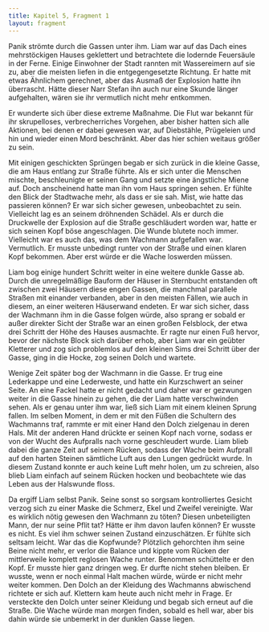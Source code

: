 ```yaml
---
title: Kapitel 5, Fragment 1
layout: fragment
---
```

Panik strömte durch die Gassen unter ihm. Liam war auf das Dach eines mehrstöckigen Hauses geklettert und betrachtete die lodernde Feuersäule in der Ferne. Einige Einwohner der Stadt rannten mit Wassereimern auf sie zu, aber die meisten liefen in die entgegengesetzte Richtung. Er hatte mit etwas Ähnlichem gerechnet, aber das Ausmaß der Explosion hatte ihn überrascht. Hätte dieser Narr Stefan ihn auch nur eine Skunde länger aufgehalten, wären sie ihr vermutlich nicht mehr entkommen.

Er wunderte sich über diese extreme Maßnahme. Die Flut war bekannt für ihr skrupelloses, verbrecherriches Vorgehen, aber bisher hatten sich alle Aktionen, bei denen er dabei gewesen war, auf Diebstähle, Prügeleien und hin und wieder einen Mord beschränkt. Aber das hier schien weitaus größer zu sein.

Mit einigen geschickten Sprüngen begab er sich zurück in die kleine Gasse, die am Haus entlang zur Straße führte. Als er sich unter die Menschen mischte, beschleunigte er seinen Gang und setzte eine ängstliche Miene auf. Doch anscheinend hatte man ihn vom Haus springen sehen. Er fühlte den Blick der Stadtwache mehr, als dass er sie sah. Mist, wie hatte das passieren können? Er war sich sicher gewesen, unbeobachtet zu sein. Vielleicht lag es an seinem dröhnenden Schädel. Als er durch die Druckwelle der Explosion auf die Straße geschläudert worden war, hatte er sich seinen Kopf böse angeschlagen. Die Wunde blutete noch immer. Vielleicht war es auch das, was dem Wachmann aufgefallen war. Vermutlich. Er musste unbedingt runter von der Straße und einen klaren Kopf bekommen. Aber erst würde er die Wache loswerden müssen.

Liam bog einige hundert Schritt weiter in eine weitere dunkle Gasse ab. Durch die unregelmäßige Bauform der Häuser in Sternbucht entstanden oft zwischen zwei Häusern diese engen Gassen, die manchmal parallele Straßen mit einander verbanden, aber in den meisten Fällen, wie auch in diesem, an einer weiteren Häuserwand endeten. Er war sich sicher, dass der Wachmann ihm in die Gasse folgen würde, also sprang er sobald er außer direkter Sicht der Straße war an einen großen Felsblock, der etwa drei Schritt der Höhe des Hauses ausmachte. Er ragte nur einen Fuß hervor, bevor der nächste Block sich darüber erhob, aber Liam war ein geübter Kletterer und zog sich problemlos auf den kleinen Sims drei Schritt über der Gasse, ging in die Hocke, zog seinen Dolch und wartete.

Wenige Zeit später bog der Wachmann in die Gasse. Er trug eine Lederkappe und eine Lederweste, und hatte ein Kurzschwert an seiner Seite. An eine Fackel hatte er nicht gedacht und daher war er gezwungen weiter in die Gasse hinein zu gehen, die der Liam hatte verschwinden sehen. Als er genau unter ihm war, ließ sich Liam mit einem kleinen Sprung fallen. Im selben Moment, in dem er mit den Füßen die Schultern des Wachmanns traf, rammte er mit einer Hand den Dolch zielgenau in deren Hals. Mit der anderen Hand drückte er seinen Kopf nach vorne, sodass er von der Wucht des Aufpralls nach vorne geschleudert wurde. Liam blieb dabei die ganze Zeit auf seinem Rücken, sodass der Wache beim Aufprall auf den harten Steinen sämtliche Luft aus den Lungen gedrückt wurde. In diesem Zustand konnte er auch keine Luft mehr holen, um zu schreien, also blieb Liam einfach auf seinem Rücken hocken und beobachtete wie das Leben aus der Halswunde floss.

Da ergiff Liam selbst Panik. Seine sonst so sorgsam kontrolliertes Gesicht verzog sich zu einer Maske die Schmerz, Ekel und Zweifel vereinigte. War es wirklich nötig gewesen den Wachmann zu töten? Diesen unbeteiligten Mann, der nur seine Pflit tat? Hätte er ihm davon laufen können? Er wusste es nicht. Es viel ihm schwer seinen Zustand einzuschätzen. Er fühlte sich seltsam leicht. War das die Kopfwunde? Plötzlich gehorchten ihm seine Beine nicht mehr, er verlor die Balance und kippte vom Rücken der mittlerweile komplett reglosen Wache runter. Benommen schüttelte er den Kopf. Er musste hier ganz dringen weg. Er durfte nicht stehen bleiben. Er wusste, wenn er noch einmal Halt machen würde, würde er nicht mehr weiter kommen. Den Dolch an der Kleidung des Wachmanns abwischend richtete er sich auf. Klettern kam heute auch nicht mehr in Frage. Er versteckte den Dolch unter seiner Kleidung und begab sich erneut auf die Straße. Die Wache würde man morgen finden, sobald es hell war, aber bis dahin würde sie unbemerkt in der dunklen Gasse liegen.
